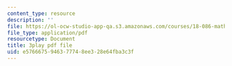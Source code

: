 ```yaml
---
content_type: resource
description: ''
file: https://ol-ocw-studio-app-qa.s3.amazonaws.com/courses/18-086-mathematical-methods-for-engineers-ii-spring-2006/e5766675946377748ee328e64fba3c3f_ByGXz_uHEdM.pdf
file_type: application/pdf
resourcetype: Document
title: 3play pdf file
uid: e5766675-9463-7774-8ee3-28e64fba3c3f
---
```

